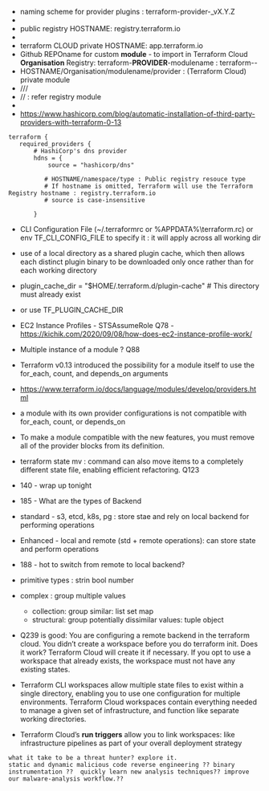 * naming scheme for provider plugins : terraform-provider-<NAME>_vX.Y.Z
* 
* public registry HOSTNAME: registry.terraform.io 
*
* terraform CLOUD private HOSTNAME: app.terraform.io
* Github REPOname for custom **module** - to import in Terraform Cloud **Organisation** Registry: terraform-**PROVIDER**-modulename : terraform-<PROVIDER>-<NAME>
* HOSTNAME/Organisation/modulename/provider : (Terraform Cloud) private module
 * <HOSTNAME>/<NAMESPACE>/<NAME>/<PROVIDER>
* <NAMESPACE>/<NAME>/<PROVIDER> : refer registry module
*
* https://www.hashicorp.com/blog/automatic-installation-of-third-party-providers-with-terraform-0-13
 ```
 terraform {
    required_providers {
        # HashiCorp's dns provider
        hdns = {
            source = "hashicorp/dns"   
          
           # HOSTNAME/namespace/type : Public registry resouce type
           # If hostname is omitted, Terraform will use the Terraform Registry hostname : registry.terraform.io 
           # source is case-insensitive
             
        }
  ```
* CLI Configuration File (~/.terraformrc or  %APPDATA%\terraform.rc) or  env TF_CLI_CONFIG_FILE to specify it : it will apply across all working dir
 * use of a local directory as a shared plugin cache, which then allows each distinct plugin binary to be downloaded only once rather than for each working directory
 * plugin_cache_dir = "$HOME/.terraform.d/plugin-cache"   # This directory must already exist 
 * or use TF_PLUGIN_CACHE_DIR

* EC2 Instance Profiles - STSAssumeRole Q78 - https://kichik.com/2020/09/08/how-does-ec2-instance-profile-work/
* Multiple instance of a module ? Q88
 * Terraform v0.13 introduced the possibility for a module itself to use the for_each, count, and depends_on arguments
 * https://www.terraform.io/docs/language/modules/develop/providers.html
 *  a module with its own provider configurations is not compatible with for_each, count, or depends_on
 * To make a module compatible with the new features, you must remove all of the provider blocks from its definition.
* terraform state mv : command can also move items to a completely different state file, enabling efficient refactoring.  Q123
* 140 - wrap up tonight
* 185 - What are the types of Backend
 * standard - s3, etcd, k8s, pg : store stae and rely on local backend for performing operations
 * Enhanced - local and remote (std + remote operations): can store state and perform operations
* 188 - hot to switch from remote to local backend?
* primitive types : strin bool number 
* complex : group multiple values
  * collection: group similar: list set  map
  * structural: group potentially dissimilar values: tuple object
 * Q239 is good: You are configuring a remote backend in the terraform cloud. You didn’t create a workspace before you do terraform init. Does it work? Terraform Cloud will create it if necessary. If you opt to use a workspace that already exists, the workspace must not have any existing states.
 * Terraform CLI workspaces allow multiple state files to exist within a single directory, enabling you to use one configuration for multiple environments. Terraform Cloud workspaces contain everything needed to manage a given set of infrastructure, and function like separate working directories.
* Terraform Cloud’s **run triggers** allow you to link workspaces: like infrastructure pipelines as part of your overall deployment strategy
 
 
 
 
 
 
 
 ```
 what it take to be a threat hunter? explore it.
 static and dynamic malicious code reverse engineering ?? binary instrumentation ??  quickly learn new analysis techniques?? improve our malware-analysis workflow.??
```
